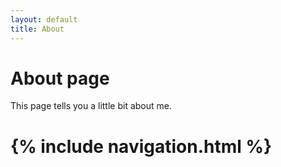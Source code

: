 ```yaml
---
layout: default
title: About
---
```

# About page

This page tells you a little bit about me.
<h1>{% include navigation.html %}<h1>


